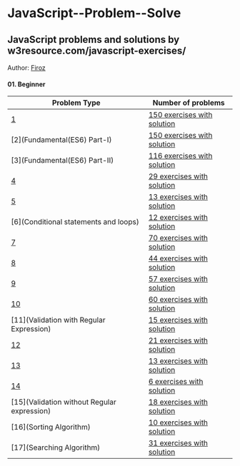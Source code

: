# JavaScript--Problem--Solve
## JavaScript problems and solutions by w3resource.com/javascript-exercises/

Author: [Firoz](https://github.com/abdullah-al-feroz)

#### 01. Beginner

| Problem Type                                                          | Number of problems                                           |
| --------------------------------------------------------------------- | -------------------------------------------------------------- |
| [1](Basic) | [150 exercises with solution](https://github.com/abdullah-al-feroz/JavaScript--Problem--Solve/tree/main/Basic%20150%20Problems)|
| [2](Fundamental(ES6) Part-I)  | [150 exercises with solution](https://github.com/abdullah-al-feroz/JavaScript--Problem--Solve/tree/main/Basic%20150%20Problems)|
| [3](Fundamental(ES6) Part-II) | [116 exercises with solution](https://github.com/abdullah-al-feroz/JavaScript--Problem--Solve/tree/main/Basic%20150%20Problems)|
| [4](Functions)		            | [29 exercises with solution ](https://github.com/abdullah-al-feroz/JavaScript--Problem--Solve/tree/main/Basic%20150%20Problems)|
| [5](Recursion)                | [13 exercises with solution ](https://github.com/abdullah-al-feroz/JavaScript--Problem--Solve/tree/main/Basic%20150%20Problems)|
| [6](Conditional statements and loops)|[12 exercises with solution ](https://github.com/abdullah-al-feroz/JavaScript--Problem--Solve/tree/main/Basic%20150%20Problems)|
| [7](Math)     | [70 exercises with solution](https://github.com/abdullah-al-feroz/JavaScript--Problem--Solve/tree/main/Basic%20150%20Problems) |
| [8](Array)    | [44 exercises with solution](https://github.com/abdullah-al-feroz/JavaScript--Problem--Solve/tree/main/Basic%20150%20Problems) |
| [9](Datetime) | [57 exercises with solution](https://github.com/abdullah-al-feroz/JavaScript--Problem--Solve/tree/main/Basic%20150%20Problems) |
| [10](String/Text) | [60 exercises with solution](https://github.com/abdullah-al-feroz/JavaScript--Problem--Solve/tree/main/Basic%20150%20Problems) |
| [11](Validation with Regular Expression)|[15 exercises with solution](https://github.com/abdullah-al-feroz/JavaScript--Problem--Solve/tree/main/Basic%20150%20Problems)|
| [12](DOM)      | [21 exercises with solution](https://github.com/abdullah-al-feroz/JavaScript--Problem--Solve/tree/main/Basic%20150%20Problems) |
| [13](Drawing)  | [13 exercises with solution](https://github.com/abdullah-al-feroz/JavaScript--Problem--Solve/tree/main/Basic%20150%20Problems) |
| [14](Object)   | [6 exercises with solution](https://github.com/abdullah-al-feroz/JavaScript--Problem--Solve/tree/main/Basic%20150%20Problems)  |
| [15](Validation without Regular expression)|[18 exercises with solution](https://github.com/abdullah-al-feroz/JavaScript--Problem--Solve/tree/main/Basic%20150%20Problems) |
| [16](Sorting Algorithm) | [10 exercises with solution](https://github.com/abdullah-al-feroz/JavaScript--Problem--Solve/tree/main/Basic%20150%20Problems) |
| [17](Searching Algorithm)| [31 exercises with solution](https://github.com/abdullah-al-feroz/JavaScript--Problem--Solve/tree/main/Basic%20150%20Problems) |

